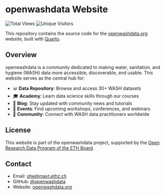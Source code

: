 # openwashdata Website
<!-- Views count -->
![Total Views](https://img.shields.io/endpoint?url=https://raw.githubusercontent.com/openwashdata/website/main/badge-data-pageviews.json&style=flat-square&logo=plausible&logoColor=white)
![Unique Visitors](https://img.shields.io/endpoint?url=https://raw.githubusercontent.com/openwashdata/website/main/badge-data-visitors.json&style=flat-square&logo=plausible&logoColor=white)

This repository contains the source code for the [openwashdata.org](https://openwashdata.org) website, built with [Quarto](https://quarto.org/).

## Overview

openwashdata is a community dedicated to making water, sanitation, and hygiene (WASH) data more accessible, discoverable, and usable. This website serves as the central hub for:

- 📊 **Data Repository**: Browse and access 30+ WASH datasets
- 🎓 **Academy**: Learn data science skills through our courses
- 📰 **Blog**: Stay updated with community news and tutorials
- 📅 **Events**: Find upcoming workshops, conferences, and webinars
- 🤝 **Community**: Connect with WASH data practitioners worldwide

## License

This website is part of the openwashdata project, supported by the [Open Research Data Program of the ETH Board](https://ethrat.ch/en/eth-domain/open-research-data/).

## Contact

- Email: ghe@mavt.ethz.ch
- GitHub: [@openwashdata](https://github.com/openwashdata)
- Website: [openwashdata.org](https://openwashdata.org)